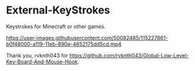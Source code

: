 # External-KeyStrokes
Keystrokes for Minecraft or other games.


https://user-images.githubusercontent.com/50082485/115227861-b0f48000-a119-11eb-890e-4652175dd5cd.mp4






Thank you, rvknth043 for https://github.com/rvknth043/Global-Low-Level-Key-Board-And-Mouse-Hook.
